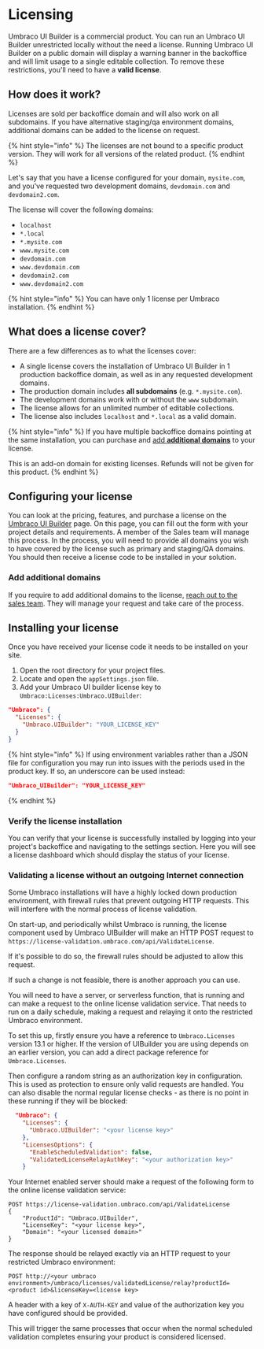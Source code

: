 # Licensing

Umbraco UI Builder is a commercial product. You can run an Umbraco UI Builder unrestricted locally without the need a license. Running Umbraco UI Builder on a public domain will display a warning banner in the backoffice and will limit usage to a single editable collection. To remove these restrictions, you'll need to have a **valid license**.

## How does it work?

Licenses are sold per backoffice domain and will also work on all subdomains. If you have alternative staging/qa environment domains, additional domains can be added to the license on request.

{% hint style="info" %}
The licenses are not bound to a specific product version. They will work for all versions of the related product.
{% endhint %}

Let's say that you have a license configured for your domain, `mysite.com`, and you've requested two development domains, `devdomain.com` and `devdomain2.com`.

The license will cover the following domains:

* `localhost`
* `*.local`
* `*.mysite.com`
* `www.mysite.com`
* `devdomain.com`
* `www.devdomain.com`
* `devdomain2.com`
* `www.devdomain2.com`

{% hint style="info" %}
You can have only 1 license per Umbraco installation.
{% endhint %}

## What does a license cover?

There are a few differences as to what the licenses cover:

* A single license covers the installation of Umbraco UI Builder in 1 production backoffice domain, as well as in any requested development domains.
* The production domain includes **all subdomains** (e.g. `*.mysite.com`).
* The development domains work with or without the `www` subdomain.
* The license allows for an unlimited number of editable collections.
* The license also includes `localhost` and `*.local` as a valid domain.

{% hint style="info" %}
If you have multiple backoffice domains pointing at the same installation, you can purchase and [add **additional domains**](licensing-model.md#add-additional-domains) to your license.

This is an add-on domain for existing licenses. Refunds will not be given for this product.
{% endhint %}

## Configuring your license

You can look at the pricing, features, and purchase a license on the [Umbraco UI Builder](https://umbraco.com/products/add-ons/ui-builder/) page. On this page, you can fill out the form with your project details and requirements. A member of the Sales team will manage this process. In the process, you will need to provide all domains you wish to have covered by the license such as primary and staging/QA domains. You should then receive a license code to be installed in your solution.

### Add additional domains

If you require to add additional domains to the license, [reach out to the sales team](https://umbraco.com/products/add-ons/ui-builder/). They will manage your request and take care of the process.

## Installing your license

Once you have received your license code it needs to be installed on your site.

1. Open the root directory for your project files.
2. Locate and open the `appSettings.json` file.
3. Add your Umbraco UI builder license key to `Umbraco:Licenses:Umbraco.UIBuilder`:

```json
"Umbraco": {
  "Licenses": {
    "Umbraco.UIBuilder": "YOUR_LICENSE_KEY"
  }
}
```

{% hint style="info" %}
If using environment variables rather than a JSON file for configuration you may run into issues with the periods used in the product key.  If so, an underscore can be used instead:

```json
"Umbraco_UIBuilder": "YOUR_LICENSE_KEY"
```
{% endhint %}

### Verify the license installation

You can verify that your license is successfully installed by logging into your project's backoffice and navigating to the settings section. Here you will see a license dashboard which should display the status of your license.

### Validating a license without an outgoing Internet connection

Some Umbraco installations will have a highly locked down production environment, with firewall rules that prevent outgoing HTTP requests. This will interfere with the normal process of license validation.

On start-up, and periodically whilst Umbraco is running, the license component used by Umbraco UIBuilder will make an HTTP POST request to `https://license-validation.umbraco.com/api/ValidateLicense`.

If it's possible to do so, the firewall rules should be adjusted to allow this request.

If such a change is not feasible, there is another approach you can use.

You will need to have a server, or serverless function, that is running and can make a request to the online license validation service. That needs to run on a daily schedule, making a request and relaying it onto the restricted Umbraco environment.

To set this up, firstly ensure you have a reference to `Umbraco.Licenses` version 13.1 or higher. If the version of UIBuilder you are using depends on an earlier version, you can add a direct package reference for `Umbraco.Licenses`.

Then configure a random string as an authorization key in configuration. This is used as protection to ensure only valid requests are handled. You can also disable the normal regular license checks - as there is no point in these running if they will be blocked:

```json
  "Umbraco": {
    "Licenses": {
      "Umbraco.UIBuilder": "<your license key>"
    },
    "LicensesOptions": {
      "EnableScheduledValidation": false,
      "ValidatedLicenseRelayAuthKey": "<your authorization key>"
    }
```

Your Internet enabled server should make a request of the following form to the online license validation service:

```
POST https://license-validation.umbraco.com/api/ValidateLicense
{
    "ProductId": "Umbraco.UIBuilder",
    "LicenseKey": "<your license key>",
    "Domain": "<your licensed domain>"
}
```

The response should be relayed exactly via an HTTP request to your restricted Umbraco environment:

```
POST http://<your umbraco environment>/umbraco/licenses/validatedLicense/relay?productId=<product id>&licenseKey=<license key>
```

A header with a key of `X-AUTH-KEY` and value of the authorization key you have configured should be provided.

This will trigger the same processes that occur when the normal scheduled validation completes ensuring your product is considered licensed.
